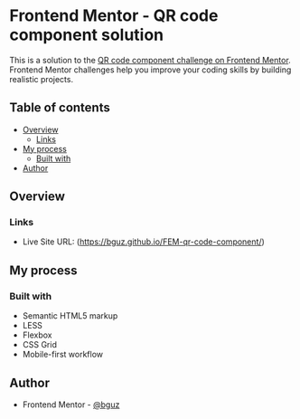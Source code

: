 # Frontend Mentor - QR code component solution

This is a solution to the [QR code component challenge on Frontend Mentor](https://www.frontendmentor.io/challenges/qr-code-component-iux_sIO_H). Frontend Mentor challenges help you improve your coding skills by building realistic projects. 

## Table of contents

- [Overview](#overview)
  - [Links](#links)
- [My process](#my-process)
  - [Built with](#built-with)
- [Author](#author)

## Overview

### Links
- Live Site URL: (https://bguz.github.io/FEM-qr-code-component/)

## My process

### Built with

- Semantic HTML5 markup
- LESS
- Flexbox
- CSS Grid
- Mobile-first workflow

## Author

- Frontend Mentor - [@bguz](https://www.frontendmentor.io/profile/bguz)


